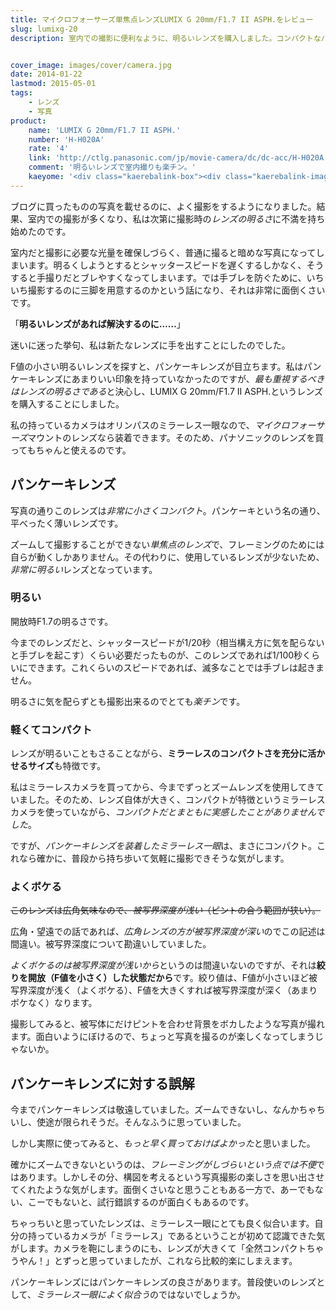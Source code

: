 ```yaml
---
title: マイクロフォーサーズ単焦点レンズLUMIX G 20mm/F1.7 II ASPH.をレビュー
slug: lumixg-20
description: 室内での撮影に便利なように、明るいレンズを購入しました。コンパクトなパンケーキレンズなので、ミラーレス一眼との相性もいいです。開放F1.7なので、シャッタースピードを早くしても光量が確保できるので、手ブレを抑えて撮影ができます。


cover_image: images/cover/camera.jpg
date: 2014-01-22
lastmod: 2015-05-01
tags: 
    - レンズ
    - 写真
product:
    name: 'LUMIX G 20mm/F1.7 II ASPH.'
    number: 'H-H020A'
    rate: '4'
    link: 'http://ctlg.panasonic.com/jp/movie-camera/dc/dc-acc/H-H020A.html'
    comment: '明るいレンズで室内撮りも楽チン。'
    kaeyome: '<div class="kaerebalink-box"><div class="kaerebalink-image"><a href="http://www.amazon.co.jp/exec/obidos/ASIN/B00DNU9D84/illusionspace-22/ref=nosim/" rel="nofollow" target="_blank"><img src="http://ecx.images-amazon.com/images/I/51jPQSkhxFL._SL160_.jpg" style="border: none;" /></a></div><div class="kaerebalink-info"><div class="kaerebalink-name"><a href="http://www.amazon.co.jp/exec/obidos/ASIN/B00DNU9D84/illusionspace-22/ref=nosim/" rel="nofollow" target="_blank">Panasonic マイクロフォーサーズ用 交換レンズ  LUMIX G 20mm/F1.7 II ASPH パンケーキレンズ ブラック H-H020A-K</a><div class="kaerebalink-powered-date">posted with <a href="http://kaereba.com" rel="nofollow" target="_blank">カエレバ</a></div></div><div class="kaerebalink-detail"> パナソニック 2013-07-11    </div><div class="kaerebalink-link1"><div class="shoplinkamazon"><a href="http://www.amazon.co.jp/gp/search?keywords=H-H020A&__mk_ja_JP=%83J%83%5E%83J%83i&tag=illusionspace-22" rel="nofollow" target="_blank" title="アマゾン" >Amazonで購入</a></div><div class="shoplinkrakuten"><a href="http://hb.afl.rakuten.co.jp/hgc/0e95387f.f2aef20d.0e953880.25e412bd/?pc=http%3A%2F%2Fsearch.rakuten.co.jp%2Fsearch%2Fmall%2FH-H020A%2F-%2Ff.1-p.1-s.1-sf.0-st.A-v.2%3Fx%3D0%26scid%3Daf_ich_link_urltxt%26m%3Dhttp%3A%2F%2Fm.rakuten.co.jp%2F" rel="nofollow" target="_blank" title="楽天市場" >楽天市場で購入</a></div></div></div><div class="booklink-footer" style="clear: left"></div></div>'
---
```


ブログに買ったものの写真を載せるのに、よく撮影をするようになりました。結果、室内での撮影が多くなり、私は次第に撮影時の<em>レンズの明るさ</em>に不満を持ち始めたのです。

室内だと撮影に必要な光量を確保しづらく、普通に撮ると暗めな写真になってしまいます。明るくしようとするとシャッタースピードを遅くするしかなく、そうすると手撮りだとブレやすくなってしまいます。では手ブレを防ぐために、いちいち撮影するのに三脚を用意するのかという話になり、それは非常に面倒くさいです。

「<strong>明るいレンズがあれば解決するのに……</strong>」

迷いに迷った挙句、私は新たなレンズに手を出すことにしたのでした。

F値の小さい明るいレンズを探すと、パンケーキレンズが目立ちます。私はパンケーキレンズにあまりいい印象を持っていなかったのですが、<em>最も重視するべきはレンズの明るさである</em>と決心し、LUMIX G 20mm/F1.7 II ASPH.というレンズを購入することにしました。

私の持っているカメラはオリンパスのミラーレス一眼なので、<em>マイクロフォーサーズ</em>マウントのレンズなら装着できます。そのため、パナソニックのレンズを買ってもちゃんと使えるのです。


## パンケーキレンズ


写真の通りこのレンズは<em>非常に小さくコンパクト</em>。パンケーキという名の通り、平べったく薄いレンズです。

ズームして撮影することができない<em>単焦点のレンズ</em>で、フレーミングのためには自らが動くしかありません。その代わりに、使用しているレンズが少ないため、<em>非常に明るい</em>レンズとなっています。


### 明るい


開放時F1.7の明るさです。

今までのレンズだと、シャッタースピードが1/20秒（相当構え方に気を配らないと手ブレを起こす）くらい必要だったものが、このレンズであれば1/100秒くらいにできます。これくらいのスピードであれば、滅多なことでは手ブレは起きません。

明るさに気を配らずとも撮影出来るのでとても<em>楽チン</em>です。


### 軽くてコンパクト


レンズが明るいこともさることながら、<strong>ミラーレスのコンパクトさを充分に活かせるサイズ</strong>も特徴です。

私はミラーレスカメラを買ってから、今までずっとズームレンズを使用してきていました。そのため、レンズ自体が大きく、コンパクトが特徴というミラーレスカメラを使っていながら、<em>コンパクトだとまともに実感したことがありませんでした</em>。

ですが、<em>パンケーキレンズを装着したミラーレス一眼</em>は、まさにコンパクト。これなら確かに、普段から持ち歩いて気軽に撮影できそうな気がします。


### よくボケる


<del datetime="2014-02-01T16:02:13+00:00">このレンズは広角気味なので、<em>被写界深度が浅い</em>（ピントの合う範囲が狭い）。</del>

広角・望遠での話であれば、<em>広角レンズの方が被写界深度が深い</em>のでこの記述は間違い。被写界深度について勘違いしていました。

<em>よくボケるのは被写界深度が浅いから</em>というのは間違いないのですが、それは<strong>絞りを開放（F値を小さく）した状態だから</strong>です。絞り値は、F値が小さいほど被写界深度が浅く（よくボケる）、F値を大きくすれば被写界深度が深く（あまりボケなく）なります。

撮影してみると、被写体にだけピントを合わせ背景をボカしたような写真が撮れます。面白いようにぼけるので、ちょっと写真を撮るのが楽しくなってしまうじゃないか。


## パンケーキレンズに対する誤解


今までパンケーキレンズは敬遠していました。ズームできないし、なんかちゃちいし、使途が限られそうだ。そんなふうに思っていました。

しかし実際に使ってみると、<em>もっと早く買っておけばよかった</em>と思いました。

確かにズームできないというのは、<em>フレーミングがしづらいという点では不便</em>ではあります。しかしその分、構図を考えるという写真撮影の楽しさを思い出させてくれたような気がします。面倒くさいなと思うこともある一方で、あーでもない、こーでもないと、試行錯誤するのが面白くもあるのです。

ちゃっちいと思っていたレンズは、ミラーレス一眼にとても良く似合います。自分の持っているカメラが「ミラーレス」であるということが初めて認識できた気がします。カメラを鞄にしまうのにも、レンズが大きくて「全然コンパクトちゃうやん！」とずっと思っていましたが、これなら比較的楽にしまえます。

パンケーキレンズにはパンケーキレンズの良さがあります。普段使いのレンズとして、<em>ミラーレス一眼によく似合う</em>のではないでしょうか。


  